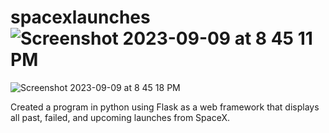 # spacexlaunches![Screenshot 2023-09-09 at 8 45 11 PM](https://github.com/mattieramos/spacexlaunches/assets/43018662/54b6beae-91ef-4f3b-bace-8ddda0dc9699)
![Screenshot 2023-09-09 at 8 45 18 PM](https://github.com/mattieramos/spacexlaunches/assets/43018662/bac75827-6f07-4826-803d-007a14905b80)

Created a program in python using Flask as a web framework that displays all past, failed, and upcoming launches from SpaceX.
